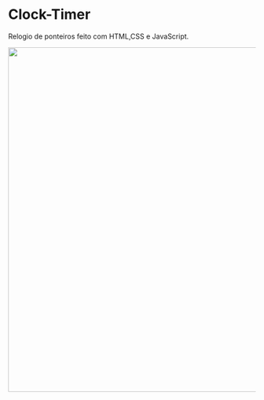 # Clock-Timer
Relogio de ponteiros feito com HTML,CSS e JavaScript.

<div allign="center">
 <img src="https://user-images.githubusercontent.com/112294367/210466785-d36d557d-651c-47cc-9679-7d2fec92a372.png" width="700px"/>
</div>
